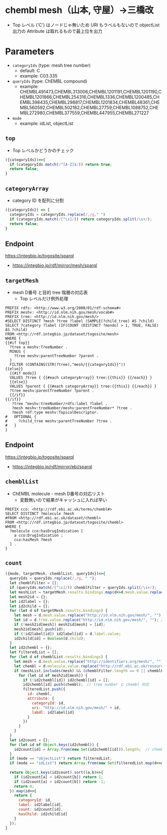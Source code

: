 # chembl mesh（山本, 守屋）→三橋改

* Top レベル ('C') はノードじゃ無いため URI もラベルもないので objectList 出力の Attribute は取れるもので最上位を出力

# Parameters

* `categoryIds` (type: mesh tree number)
  * default: C
  * example: C03.335
* `queryIds` (type: ChEMBL compound)
  * example: CHEMBL491473,CHEMBL313006,CHEMBL1201191,CHEMBL1201190,CHEMBL1201866,CHEMBL254316,CHEMBL1336,CHEMBL1200485,CHEMBL398435,CHEMBL298817,CHEMBL1201834,CHEMBL48361,CHEMBL560592,CHEMBL502182,CHEMBL27759,CHEMBL1088752,CHEMBL272980,CHEMBL377559,CHEMBL447955,CHEMBL271227
* `mode`
  * example: idList, objectList

## `top`
- Top レベルかどうかのチェック
```javascript
({categoryIds})=>{
  if (categoryIds.match(/^[A-Z]$/)) return true;
  return false;
}
```

## `categoryArray`
- category ID を配列に分割
```javascript
({categoryIds}) => {
  categoryIds = categoryIds.replace(/,/g," ")
  if (categoryIds.match(/[^\s]/)) return categoryIds.split(/\s+/);
  return false;
}
```

## Endpoint
https://integbio.jp/togosite/sparql
* https://integbio.jp/rdf/mirror/mesh/sparql

## `targetMesh`
- mesh D番号 と目的 tree 階層の対応表
  - Top レベルだけ例外処理
```sparql
PREFIX rdfs: <http://www.w3.org/2000/01/rdf-schema#>
PREFIX meshv: <http://id.nlm.nih.gov/mesh/vocab#>
PREFIX tree: <http://id.nlm.nih.gov/mesh/>
#SELECT DISTINCT ?mesh ?tree ?label (SAMPLE(?child_tree) AS ?child)
SELECT ?category ?label (IF(COUNT (DISTINCT ?mondo) > 1, TRUE, FALSE) AS ?child) 
FROM <http://rdf.integbio.jp/dataset/togosite/mesh>
WHERE {
{{#if top}}
  ?tree a meshv:TreeNumber .
  MINUS { 
    ?tree meshv:parentTreeNumber ?parent .
  }
  FILTER (CONTAINS(STR(?tree),"mesh/{{categoryIds}}"))
{{else}}
  {{#if mode}}
  VALUES ?tree { {{#each categoryArray}} tree:{{this}} {{/each}} }
  {{else}}
  VALUES ?parent { {{#each categoryArray}} tree:{{this}} {{/each}} }
  ?tree meshv:parentTreeNumber ?parent .
  {{/if}}
{{/if}}
   ?tree ^meshv:treeNumber/rdfs:label ?label .
   ?mesh meshv:treeNumber/meshv:parentTreeNumber* ?tree .
   ?mesh rdf:type meshv:TopicalDescriptor.
#   OPTIONAL {
#     ?child_tree meshv:parentTreeNumber ?tree .
#   }
}
```

## Endpoint
https://integbio.jp/togosite/sparql
* https://integbio.jp/rdf/mirror/ebi/sparql

## `chemblList`
- ChEMBL molecule - mesh D番号の対応リスト
  - 変数無いので結果がキャッシュに入れば早い
```sparql
PREFIX cco: <http://rdf.ebi.ac.uk/terms/chembl#> 
SELECT DISTINCT ?molecule ?mesh
#FROM <http://rdf.ebi.ac.uk/dataset/chembl>
FROM <http://rdf.integbio.jp/dataset/togosite/chembl>
WHERE {
  ?molecule cco:hasDrugIndication [
    a cco:DrugIndication ;
    cco:hasMesh ?mesh
  ] .
}
```

## `count`
```javascript
({mode, targetMesh, chemblList, queryIds})=>{
  queryIds = queryIds.replace(/,/g, " ");
  let chemblFilter = [];
  if (queryIds.match(/[^\s]/)) chemblFilter = queryIds.split(/\s+/); 
  let meshList = targetMesh.results.bindings.map(d=>d.mesh.value.replace("http://id.nlm.nih.gov/mesh/", ""));
  let mesh2id = {};
  let id2label = {};
  let id2child = {};
  for (let d of targetMesh.results.bindings) {
    let mesh = d.mesh.value.replace("http://id.nlm.nih.gov/mesh/", "");
    let id = d.tree.value.replace("http://id.nlm.nih.gov/mesh/", ""); // tree number
    if (!mesh2id[mesh]) mesh2id[mesh] = [id];
    mesh2id[mesh].push(id);
    if (!id2label[id]) id2label[id] = d.label.value;
    id2child[id] = Boolean(d.child);
  }
  let id2chembl = {};
  let filteredList = [];
  for (let d of chemblList.results.bindings) {
    let mesh = d.mesh.value.replace("http://identifiers.org/mesh/", "");
    let chembl = d.molecule.value.replace("http://rdf.ebi.ac.uk/resource/chembl/molecule/", "");
    if (meshList.includes(mesh) && (chemblFilter.length == 0 || chemblFilter.includes(chembl))) {
      for (let id of mesh2id[mesh]) {
        if (!id2chembl[id]) id2chembl[id] = [];
        id2chembl[id].push(chembl);　// tree number と chembl 対応
        filteredList.push({
          id: chembl,
          attribute: {
            categoryId: id,
            uri: "http://id.nlm.nih.gov/mesh/" + id,
            labdl: id2label[id]
          }
        })
      }
    }
  }
  let id2count = {};
  for (let id of Object.keys(id2chembl)) {
    id2count[id] = Array.from(new Set(id2chembl[id])).length;  // chembl を unique してカウント
  }
  if (mode == "objectList") return filteredList;
  if (mode == "idList") return Array.from(new Set(filteredList.map(d=>d.id))); // chembl を unique
  
  return Object.keys(id2count).sort((a,b)=>{
    if (id2count[a] < id2count[b]) return 1;
    if (id2count[a] > id2count[b]) return -1;
    return 0;
  }).map(id=>{
    return {
      categoryId: id,
      label: id2label[id],
      count: id2count[id],
      hasChild: id2child[id]
    }
  });                        
}
```
